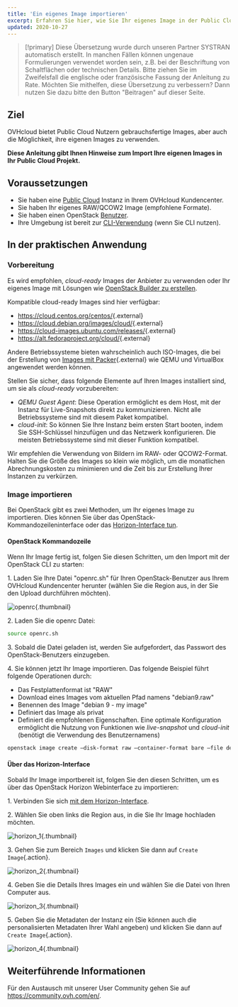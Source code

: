 ```yaml
---
title: 'Ein eigenes Image importieren'
excerpt: Erfahren Sie hier, wie Sie Ihr eigenes Image in der Public Cloud verwenden
updated: 2020-10-27
---
```


> [!primary]
> Diese Übersetzung wurde durch unseren Partner SYSTRAN automatisch erstellt. In manchen Fällen können ungenaue Formulierungen verwendet worden sein, z.B. bei der Beschriftung von Schaltflächen oder technischen Details. Bitte ziehen Sie im Zweifelsfall die englische oder französische Fassung der Anleitung zu Rate. Möchten Sie mithelfen, diese Übersetzung zu verbessern? Dann nutzen Sie dazu bitte den Button "Beitragen" auf dieser Seite.
>

## Ziel

OVHcloud bietet Public Cloud Nutzern gebrauchsfertige Images, aber auch die Möglichkeit, ihre eigenen Images zu verwenden.

**Diese Anleitung gibt Ihnen Hinweise zum Import Ihre eigenen Images in Ihr Public Cloud Projekt.**

## Voraussetzungen

- Sie haben eine [Public Cloud](/pages/public_cloud/compute/public-cloud-first-steps) Instanz in Ihrem OVHcloud Kundencenter.
- Sie haben Ihr eigenes RAW/QCOW2 Image (empfohlene Formate).
- Sie haben einen OpenStack [Benutzer](/pages/public_cloud/compute/create_and_delete_a_user).
- Ihre Umgebung ist bereit zur [CLI-Verwendung](/pages/public_cloud/compute/prepare_the_environment_for_using_the_openstack_api) (wenn Sie CLI nutzen).

## In der praktischen Anwendung

### Vorbereitung

Es wird empfohlen, *cloud-ready* Images der Anbieter zu verwenden oder Ihr eigenes Image mit Lösungen wie [OpenStack Builder zu erstellen](/pages/public_cloud/compute/create_image_from_existing_image_with_packer).

Kompatible cloud-ready Images sind hier verfügbar:

- <https://cloud.centos.org/centos/>{.external}
- <https://cloud.debian.org/images/cloud/>{.external}
- <https://cloud-images.ubuntu.com/releases/>{.external}
- <https://alt.fedoraproject.org/cloud/>{.external}

Andere Betriebssysteme bieten wahrscheinlich auch ISO-Images, die bei der Erstellung von [Images mit Packer](https://www.packer.io/docs/builders){.external} wie QEMU und VirtualBox angewendet werden können.

Stellen Sie sicher, dass folgende Elemente auf Ihren Images installiert sind, um sie als *cloud-ready* vorzubereiten:

- *QEMU Guest Agent*\: Diese Operation ermöglicht es dem Host, mit der Instanz für Live-Snapshots direkt zu kommunizieren. Nicht alle Betriebssysteme sind mit diesem Paket kompatibel.
- *cloud-init*\: So können Sie Ihre Instanz beim ersten Start booten, indem Sie SSH-Schlüssel hinzufügen und das Netzwerk konfigurieren. Die meisten Betriebssysteme sind mit dieser Funktion kompatibel.

Wir empfehlen die Verwendung von Bildern im RAW- oder QCOW2-Format. Halten Sie die Größe des Images so klein wie möglich, um die monatlichen Abrechnungskosten zu minimieren und die Zeit bis zur Erstellung Ihrer Instanzen zu verkürzen.

### Image importieren

Bei OpenStack gibt es zwei Methoden, um Ihr eigenes Image zu importieren. Dies können Sie über das OpenStack-Kommandozeileninterface oder das [Horizon-Interface tun](https://horizon.cloud.ovh.net/auth/login/).

#### OpenStack Kommandozeile

Wenn Ihr Image fertig ist, folgen Sie diesen Schritten, um den Import mit der OpenStack CLI zu starten:

1\. Laden Sie Ihre Datei "openrc.sh" für Ihren OpenStack-Benutzer aus Ihrem OVHcloud Kundencenter herunter (wählen Sie die Region aus, in der Sie den Upload durchführen möchten).

![openrc](images/openrc_file.png){.thumbnail}

2\. Laden Sie die openrc Datei:

```sh
source openrc.sh
```

3\. Sobald die Datei geladen ist, werden Sie aufgefordert, das Passwort des OpenStack-Benutzers einzugeben.

4\. Sie können jetzt Ihr Image importieren. Das folgende Beispiel führt folgende Operationen durch:

- Das Festplattenformat ist "RAW"
- Download eines Images vom aktuellen Pfad namens "debian9.raw"
- Benennen des Image "debian 9 - my image"
- Definiert das Image als privat
- Definiert die empfohlenen Eigenschaften. Eine optimale Konfiguration ermöglicht die Nutzung von Funktionen wie *live-snapshot* und *cloud-init* (benötigt die Verwendung des Benutzernamens)

```sh
openstack image create —disk-format raw —container-format bare —file debian9.raw "debian 9 - my image" —private —property distribution=debian —property hw_disk_bus=scsi —property hw_scsi_model=virtio-scsi —property hw_qemu_guest_agent es —property image_original_user=debian
```

#### Über das Horizon-Interface

Sobald Ihr Image importbereit ist, folgen Sie den diesen Schritten, um es über das OpenStack Horizon Webinterface zu importieren:

1\. Verbinden Sie sich [mit dem Horizon-Interface](https://horizon.cloud.ovh.net/auth/login/).

2\. Wählen Sie oben links die Region aus, in die Sie Ihr Image hochladen möchten.

![horizon_1](images/horizon_1.png){.thumbnail}

3\. Gehen Sie zum Bereich `Images` und klicken Sie dann auf `Create Image`{.action}.

![horizon_2](images/horizon_2.png){.thumbnail}

4\. Geben Sie die Details Ihres Images ein und wählen Sie die Datei von Ihren Computer aus.

![horizon_3](images/horizon_3.png){.thumbnail}

5\. Geben Sie die Metadaten der Instanz ein (Sie können auch die personalisierten Metadaten Ihrer Wahl angeben) und klicken Sie dann auf `Create Image`{.action}.

![horizon_4](images/horizon_4.png){.thumbnail}

## Weiterführende Informationen

Für den Austausch mit unserer User Community gehen Sie auf <https://community.ovh.com/en/>.
